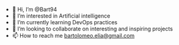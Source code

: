 - 👋 Hi, I’m @Bart94
- 👀 I’m interested in Artificial intelligence
- 🌱 I’m currently learning DevOps practices
- 💞️ I’m looking to collaborate on interesting and inspiring projects
- 📫 How to reach me bartolomeo.elia@gmail.com

<!---
Bart94/Bart94 is a ✨ special ✨ repository because its `README.md` (this file) appears on your GitHub profile.
You can click the Preview link to take a look at your changes.
--->

